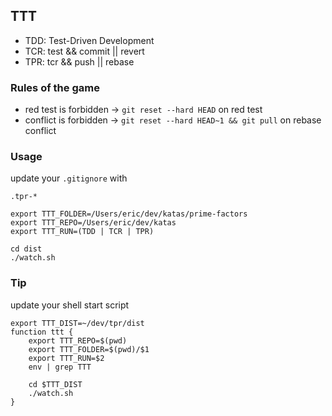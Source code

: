 ## TTT

- TDD: Test-Driven Development
- TCR: test && commit || revert
- TPR: tcr && push || rebase

### Rules of the game

- red test is forbidden -> `git reset --hard HEAD` on red test
- conflict is forbidden -> `git reset --hard HEAD~1 && git pull` on rebase conflict

### Usage

update your `.gitignore` with
```
.tpr-*
```

```
export TTT_FOLDER=/Users/eric/dev/katas/prime-factors
export TTT_REPO=/Users/eric/dev/katas
export TTT_RUN=(TDD | TCR | TPR)

cd dist
./watch.sh
```

### Tip

update your shell start script
```
export TTT_DIST=~/dev/tpr/dist
function ttt {
    export TTT_REPO=$(pwd)
    export TTT_FOLDER=$(pwd)/$1
    export TTT_RUN=$2
    env | grep TTT

    cd $TTT_DIST
    ./watch.sh
}
```